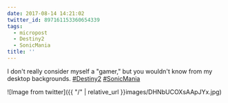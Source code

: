 ```yaml
---
date: 2017-08-14 14:21:02
twitter_id: 897161153360654339
tags:
  - micropost
  - Destiny2
  - SonicMania
title: ''
---
```


I don't really consider myself a "gamer," but you wouldn't know from my desktop backgrounds. [#Destiny2](https://twitter.com/hashtag/Destiny2) [#SonicMania](https://twitter.com/hashtag/SonicMania)

![Image from twitter]({{ "/" | relative_url  }}images/DHNbUCOXsAApJYx.jpg)
